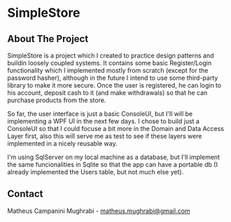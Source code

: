 # SimpleStore

<!-- ABOUT THE PROJECT -->
## About The Project

SimpleStore is a project which I created to practice design patterns and buildin loosely coupled systems. It contains some basic Register/Login functionality which I implemented mostly from scratch (except for the
password hasher), although in the future I intend to use some third-party library to make it more secure. Once the user is registered, he can login to his account, deposit cash to it (and make withdrawals) so that he can purchase products from the store.

So far, the user interface is just a basic ConsoleUI, but I'll will be implementing a WPF UI in the next few days. I chose to build just a ConsoleUI so that I could focuse a bit more in the Domain and Data Access Layer first, also this will serve me as test to see if these layers were implemented in a nicely reusable way.

I'm using SqlServer on my local machine as a database, but I'll implement the same funcionalities in Sqlite so that the app can have a portable db (I already implemented the Users table, but not much else yet). 


<!-- CONTACT -->
## Contact

Matheus Campanini Mughrabi - matheus.mughrabi@gmail.com
